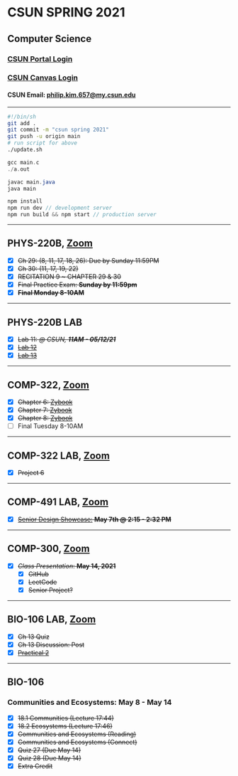 # CSUN SPRING 2021

## Computer Science

### [CSUN Portal Login](https://auth.csun.edu/cas/login?method=POST&service=https%3A%2F%2Fmynorthridge.csun.edu%2Fpsp%2FPANRPRD%2F%3Fcmd%3Dlogin%26languageCd%3DENG)

### [CSUN Canvas Login](https://auth.csun.edu/cas/login?service=https://mynorthridge.csun.edu/psp/PANRPRD/?cmd=login&languageCd=ENG)

#### CSUN Email: [philip.kim.657@my.csun.edu](https://mail.google.com/mail/u/0/?ogbl#inbox)

<!-- #### CSUN UserID: pdk55536

#### CSUN Student ID: 108508736

#### CSUN Password: \<Neg4life>\ -->
***

```bash
#!/bin/sh
git add .
git commit -m "csun spring 2021"
git push -u origin main
# run script for above
./update.sh
```

```c
gcc main.c
./a.out
```

```java
javac main.java
java main
```

```javascript
npm install
npm run dev // development server
npm run build && npm start // production server
```

***

## PHYS-220B, [Zoom](https://csun.zoom.us/meeting/register/tZ0kc-CprD0rHNEzHv9Dvm-WCKMQKCqze8SI)

- [X] ~~Ch 29: (8, 11, 17, 18, 26): Due by Sunday 11:59PM~~
- [x] ~~Ch 30: (11, 17, 19, 22)~~
- [X] ~~RECITATION 9 ~ CHAPTER 29 & 30~~
- [x] ~~Final Practice Exam: **Sunday by 11:59pm**~~
- [x] ~~**Final Monday 8-10AM**~~

***

## PHYS-220B LAB

- [X] ~~Lab 11: _@ CSUN, **11AM - 05/12/21**_~~
- [X] ~~[Lab 12](https://www.csun.edu/~hpostma/2021-1-220BL/lab12/lab12.html)~~
- [X] ~~[Lab 13](https://www.csun.edu/~hpostma/2021-1-220BL/lab13/lab13.html)~~

***

## COMP-322, [Zoom](https://csun.zoom.us/j/89815022379?pwd=b2dJVllxQnZ2VDViTWJza2dSN2VrQT09)

- [X] ~~Chapter 6: [Zybook](https://docs.google.com/document/d/1ok55Toj0mHL_4XhrBburVK8euIC3FC55qj69Ri3ADD4/edit)~~
- [X] ~~Chapter 7: [Zybook](https://docs.google.com/document/d/1ok55Toj0mHL_4XhrBburVK8euIC3FC55qj69Ri3ADD4/edit)~~
- [X] ~~Chapter 8: [Zybook](https://docs.google.com/document/d/1ok55Toj0mHL_4XhrBburVK8euIC3FC55qj69Ri3ADD4/edit)~~
- [ ] Final Tuesday 8-10AM

***

## COMP-322 LAB, [Zoom](https://csun.zoom.us/j/85037971220?pwd=Vk5JbnBLQVlpU3ZQL0Z6R0dXbW1JZz09#success)

- [X] ~~Project 6~~

***

## COMP-491 LAB, [Zoom](https://csun.zoom.us/j/4853398877?pwd=NHd2T292blFlc2pZMmpTMENncFdBZz09)

- [X] ~~[Senior Design Showcase:](https://docs.google.com/document/d/1kPaWEoUQstn80dZ6LSDKEgsV5TF5foAJngix_0LeQKw/edit) **May 7th @ 2:15 - 2:32 PM**~~

***

## COMP-300, [Zoom](https://csun.zoom.us/j/98975075063?pwd=TnRMZmNQQ2gwSlo3R1UzQkNvcG8vUT09)

- [x] ~~_Class Presentation_: **May 14, 2021**~~
  - [X] ~~GitHub~~
  - [X] ~~LeetCode~~
  - [X] ~~Senior Project?~~

***

## BIO-106 LAB, [Zoom](https://csun.zoom.us/j/4814581723?pwd=YTQ3eDFyUGIzYTd6SWg4amtCdElKdz09)

- [X] ~~Ch 13 Quiz~~
- [X] ~~Ch 13 Discussion: Post~~
- [X] ~~[Practical 2](https://docs.google.com/document/d/1-UKJeaXqltIGNa5sww4WQZReALMdI7oYnuU_DiYIbiY/edit)~~

***

## BIO-106

### Communities and Ecosystems: May 8 - May 14

- [X] ~~18.1 Communities (Lecture 17:44)~~
- [X] ~~18.2 Ecosystems (Lecture 17:46)~~
- [X] ~~Communities and Ecosystems (Reading)~~
- [X] ~~Communities and Ecosystems (Connect)~~
- [X] ~~Quiz 27 (Due May 14)~~
- [X] ~~Quiz 28 (Due May 14)~~
- [X] ~~Extra Credit~~
